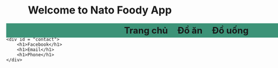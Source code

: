 <!DOCTYPE html>
<html lang="en">
<head>
    <meta charset="UTF-8">
    <title>Nato Foody App</title>
</head>

<style>
    #navbar {
        position: fixed;
        width: 100%;
        background-color: rgb(61, 147, 120);
    }

    nav ul {
        margin: 0px;
        padding: 5px 0px 5px 30px;
    }

    nav li {
        font-weight: bold;
        font-size: x-large;
        display: inline;
        margin-right: 20px;
    }

    #contact {
        position: absolute;
        margin: 0px;
        padding: 50px 0px 5px 30px;
    }
</style>

<body>
    <header>
        <h1>Welcome to Nato Foody App</h1>
        <nav id = "navbar">
            <ul>
                <li>Trang chủ </li>
                <li>Đồ ăn </li>
                <li>Đồ uống</li>
            </ul>
        </nav>
    </header>

    <div id = "contact">
        <h1>Facebook</h1>
        <h1>Email</h1>
        <h1>Phone</h1>
    </div>
</body>
</html>